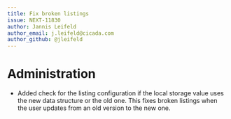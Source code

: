```yaml
---
title: Fix broken listings
issue: NEXT-11830
author: Jannis Leifeld
author_email: j.leifeld@cicada.com 
author_github: @jleifeld
---
```

# Administration
* Added check for the listing configuration if the local storage value uses the new data structure or the old one. This fixes broken listings when the user updates from an old version to the new one.
